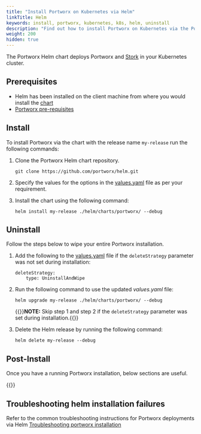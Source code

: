```yaml
---
title: "Install Portworx on Kubernetes via Helm"
linkTitle: Helm
keywords: install, portworx, kubernetes, k8s, helm, uninstall
description: "Find out how to install Portworx on Kubernetes via the Portworx Helm chart"
weight: 200
hidden: true
---
```


The Portworx Helm chart deploys Portworx and [Stork](https://docs.portworx.com/scheduler/kubernetes/stork.html) in your Kubernetes cluster.

## Prerequisites

* Helm has been installed on the client machine from where you would install the [chart](https://docs.helm.sh/using_helm/#installing-helm)
* [Portworx pre-requisites](/install-portworx/prerequisites/#installation-prerequisites)

## Install

To install Portworx via the chart with the release name `my-release` run the following commands:

1. Clone the Portworx Helm chart repository.

    ```text
    git clone https://github.com/portworx/helm.git
    ```
2. Specify the values for the options in the [values.yaml](https://github.com/portworx/helm/blob/master/charts/portworx/values.yaml) file as per your requirement.

3. Install the chart using the following command:

    ```text
    helm install my-release ./helm/charts/portworx/ --debug
    ```

## Uninstall

Follow the steps below to wipe your entire Portworx installation.

1. Add the following to the [values.yaml](https://github.com/portworx/helm/blob/master/charts/portworx/values.yaml) file if the `deleteStrategy` parameter was not set during installation: 

    ```text
    deleteStrategy:                          
        type: UninstallAndWipe
    ```
2. Run the following command to use the updated *values.yaml* file:
    
    ```text
    helm upgrade my-release ./helm/charts/portworx/ --debug
    ```

     {{<info>}}**NOTE:** Skip step 1 and step 2 if the `deleteStrategy` parameter was set during installation.{{</info>}}

3. Delete the Helm release by running the following command:

    ```text
    helm delete my-release --debug
    ```

## Post-Install

Once you have a running Portworx installation, below sections are useful.

{{<homelist series2="k8s-postinstall">}}

## Troubleshooting helm installation failures

Refer to the common troubleshooting instructions for Portworx deployments via Helm [Troubleshooting portworx installation](https://github.com/portworx/helm/tree/master/charts/portworx#basic-troubleshooting)

